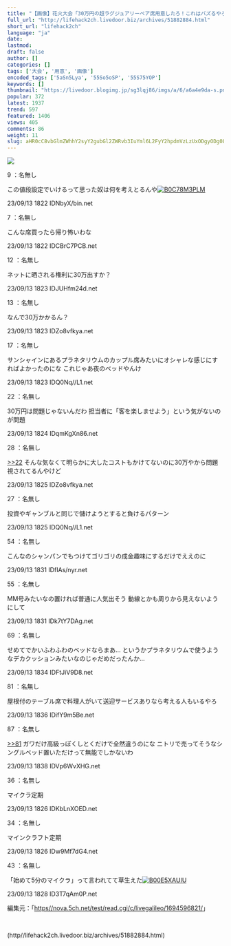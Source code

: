```yaml
---
title: "【画像】花火大会「30万円の超ラグジュアリーペア席用意したろ！これはバズるやろなぁ…ｗ」→結果"
full_url: "http://lifehack2ch.livedoor.biz/archives/51882884.html"
short_url: "lifehack2ch"
language: "ja"
date: 
lastmod: 
draft: false
author: []
categories: []
tags: ['大会', '用意', '画像']
encoded_tags: ['5aSn5Lya', '55So5oSP', '55S75YOP']
keywords: []
thumbnail: "https://livedoor.blogimg.jp/sg3lqj86/imgs/a/6/a6a4e9da-s.png"
popular: 372
latest: 1937
trend: 597
featured: 1406
views: 405
comments: 86
weight: 11
slug: aHR0cC8vbGlmZWhhY2syY2gubGl2ZWRvb3IuYml6L2FyY2hpdmVzLzUxODgyODg0Lmh0bWw=
---
```


![](https://livedoor.blogimg.jp/sg3lqj86/imgs/a/6/a6a4e9da-s.png)

<div><p class='t_name'>9 ：名無し</p> <p class='r2'>この値段設定でいけるって思った奴は何を考えとるんや<a href='https//www.amazon.co.jp/dp/B0C78M3PLM/?tag=nishiky24-22' target='_blank'><img src='https//m.media-amazon.com/images/I/41Fpx3sr1OL._SL500_.jpg' alt='B0C78M3PLM' border='0'></a> </p><p>23/09/13 1822 IDNbyX/bin.net</p> <p class='t_name'>7 ：名無し</p> <p class='r4'>こんな席買ったら帰り怖いわな </p><p>23/09/13 1822 IDCBrC7PCB.net</p> <p class='t_name'>12 ：名無し</p> <p class='r4'>ネットに晒される権利に30万出すか？ </p><p>23/09/13 1823 IDJUHfm24d.net</p> <p class='t_name'>13 ：名無し</p> <p class='r4'>なんで30万かかるん？ </p><p>23/09/13 1823 IDZo8vfkya.net</p> <p class='t_name'>17 ：名無し</p> <p class='r4'>サンシャインにあるプラネタリウムのカップル席みたいにオシャレな感じにすればよかったのにな これじゃあ夜のベッドやんけ </p><p>23/09/13 1823 IDQ0Nq//L1.net</p> <p class='t_name'>22 ：名無し</p> <p class='r1'>30万円は問題じゃないんだわ 担当者に「客を楽しませよう」という気がないのが問題 </p><p>23/09/13 1824 IDqmKgXn86.net</p> <p class='t_name_res'>28 ：名無し</p> <p class='r4'><a href='#res_22'>>>22</a> そんな気なくて明らかに大したコストもかけてないのに30万やから問題視されてるんやけど </p><p>23/09/13 1825 IDZo8vfkya.net</p> <p class='t_name'>27 ：名無し</p> <p class='r4'>投資やギャンブルと同じで儲けようとすると負けるパターン </p><p>23/09/13 1825 IDQ0Nq//L1.net</p> <p class='t_name'>54 ：名無し</p> <p class='r4'>こんなのシャンパンでもつけてゴリゴリの成金趣味にするだけでええのに </p><p>23/09/13 1831 IDfIAs/nyr.net</p> <p class='t_name'>55 ：名無し</p> <p class='r4'>MM号みたいなの置ければ普通に人気出そう 動線とかも周りから見えないようにして </p><p>23/09/13 1831 IDk7tY7DAg.net</p> <p class='t_name'>69 ：名無し</p> <p class='r4'>せめてでかいふわふわのベッドならまあ… というかプラネタリウムで使うようなデカクッションみたいなのじゃだめだったんか… </p><p>23/09/13 1834 IDFtJiV9D8.net</p> <p class='t_name'>81 ：名無し</p> <p class='r4'>屋根付のテーブル席で料理人がいて送迎サービスありなら考える人もいるやろ </p><p>23/09/13 1836 IDifY9m5Be.net</p> <p class='t_name_res'>87 ：名無し</p> <p class='r4'><a href='#res_81'>>>81</a> ガワだけ高級っぽくしとくだけで全然違うのにな ニトリで売ってそうなシングルベッド置いただけって無能でしかないわ </p><p>23/09/13 1838 IDVp6WvXHG.net</p> <p class='t_name'>36 ：名無し</p> <p class='r4'>マイクラ定期 </p><p>23/09/13 1826 IDKbLnXOED.net</p> <p class='t_name'>34 ：名無し</p> <p class='r4'>マインクラフト定期 </p><p>23/09/13 1826 IDw9Mf7dG4.net</p> <p class='t_name'>43 ：名無し</p> <p class='r2'>「始めて5分のマイクラ」って言われてて草生えた<a href='https//www.amazon.co.jp/dp/B00E5XAUIU/?tag=nishiky24-22' target='_blank'><img src='https//m.media-amazon.com/images/I/51wpA-+WJ7L._SL500_.jpg' alt='B00E5XAUIU' border='0'></a> </p><p>23/09/13 1828 ID3T7qAm0P.net</p> <p class='p_url'>編集元：「<a href='https//nova.5ch.net/test/read.cgi/c/livegalileo/1694596821/' target='_blank'>https//nova.5ch.net/test/read.cgi/c/livegalileo/1694596821/</a>」</p> <br clear='all'></div>

(http//lifehack2ch.livedoor.biz/archives/51882884.html)
